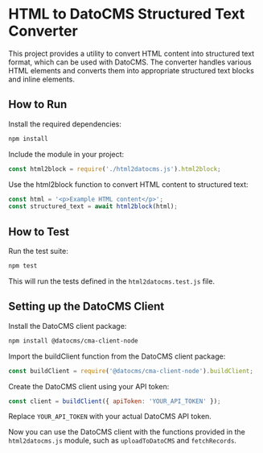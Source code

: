 # HTML to DatoCMS Structured Text Converter

This project provides a utility to convert HTML content into structured text format, which can be used with DatoCMS.
The converter handles various HTML elements and converts them into appropriate structured text blocks and inline elements.

## How to Run

Install the required dependencies:
```bash
npm install
```

Include the module in your project:
```javascript
const html2block = require('./html2datocms.js').html2block;
```

Use the html2block function to convert HTML content to structured text:
```javascript
const html = '<p>Example HTML content</p>';
const structured_text = await html2block(html);
```

## How to Test

Run the test suite:
```bash
npm test
```

This will run the tests defined in the `html2datocms.test.js` file.

## Setting up the DatoCMS Client

Install the DatoCMS client package:
```bash
npm install @datocms/cma-client-node
```

Import the buildClient function from the DatoCMS client package:
```javascript
const buildClient = require('@datocms/cma-client-node').buildClient;
```

Create the DatoCMS client using your API token:

```javascript
const client = buildClient({ apiToken: 'YOUR_API_TOKEN' });
```

Replace `YOUR_API_TOKEN` with your actual DatoCMS API token.

Now you can use the DatoCMS client with the functions provided in the `html2datocms.js` module, such as `uploadToDatoCMS` and `fetchRecords`.
